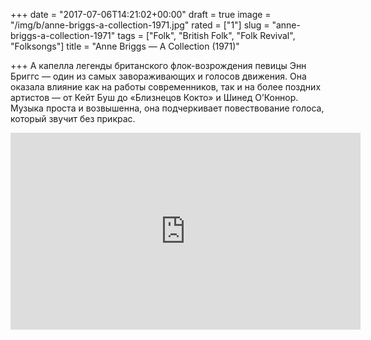 +++
date = "2017-07-06T14:21:02+00:00"
draft = true
image = "/img/b/anne-briggs-a-collection-1971.jpg"
rated = ["1"]
slug = "anne-briggs-a-collection-1971"
tags = ["Folk", "British Folk", "Folk Revival", "Folksongs"]
title = "Anne Briggs — A Collection (1971)"

+++
А&nbsp;капелла легенды британского флок-возрождения певицы Энн Бриггс&nbsp;&mdash; один из&nbsp;самых завораживающих и&nbsp;голосов движения. Она оказала влияние как на&nbsp;работы современников, так и&nbsp;на&nbsp;более поздних артистов&nbsp;&mdash; от&nbsp;Кейт Буш до&nbsp;&laquo;Близнецов Кокто&raquo; и&nbsp;Шинед О&rsquo;Коннор. Музыка проста и&nbsp;возвышенна, она подчеркивает повествование голоса, который звучит без прикрас.

<iframe width="560" height="315" src="https://www.youtube.com/embed/FsLv1C3TbWE" frameborder="0" allowfullscreen></iframe>
